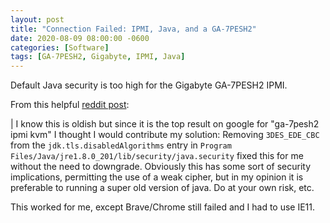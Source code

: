 ```yaml
---
layout: post
title: "Connection Failed: IPMI, Java, and a GA-7PESH2"
date: 2020-08-09 08:00:00 -0600
categories: [Software]
tags: [GA-7PESH2, Gigabyte, IPMI, Java]
---
```


Default Java security is too high for the Gigabyte GA-7PESH2 IPMI.

From this helpful [reddit post](https://www.reddit.com/r/JDM_WAAAT/comments/9dlx2b/ga7pesh2_ipmikvm_wont_connect/):

| I know this is oldish but since it is the top result on google for "ga-7pesh2 ipmi kvm" I thought I would contribute my solution: Removing `3DES_EDE_CBC` from the `jdk.tls.disabledAlgorithms` entry in `Program Files/Java/jre1.8.0_201/lib/security/java.security` fixed this for me without the need to downgrade. Obviously this has some sort of security implications, permitting the use of a weak cipher, but in my opinion it is preferable to running a super old version of java. Do at your own risk, etc.

This worked for me, except Brave/Chrome still failed and I had to use IE11.
